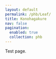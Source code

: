 ```yaml
---
layout: default
permalink: /phb/Leaf/
title: Konohagakure
nav: false
pagination:
  enabled: true
  collection: phb
---
```


Test page.
